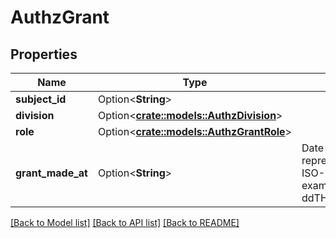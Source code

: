 # AuthzGrant

## Properties

Name | Type | Description | Notes
------------ | ------------- | ------------- | -------------
**subject_id** | Option<**String**> |  | [optional]
**division** | Option<[**crate::models::AuthzDivision**](AuthzDivision.md)> |  | [optional]
**role** | Option<[**crate::models::AuthzGrantRole**](AuthzGrantRole.md)> |  | [optional]
**grant_made_at** | Option<**String**> | Date time is represented as an ISO-8601 string. For example: yyyy-MM-ddTHH:mm:ss[.mmm]Z | [optional]

[[Back to Model list]](../README.md#documentation-for-models) [[Back to API list]](../README.md#documentation-for-api-endpoints) [[Back to README]](../README.md)


